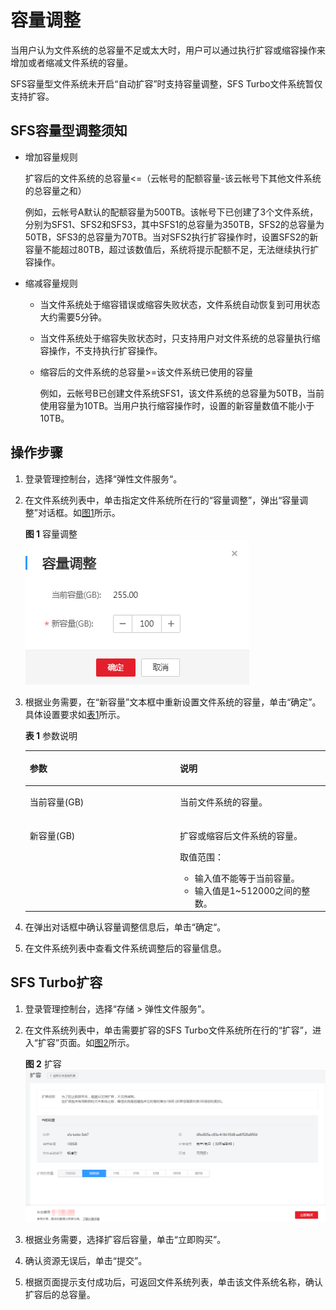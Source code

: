 # 容量调整<a name="ZH-CN_TOPIC_0060912040"></a>

当用户认为文件系统的总容量不足或太大时，用户可以通过执行扩容或缩容操作来增加或者缩减文件系统的容量。

SFS容量型文件系统未开启“自动扩容”时支持容量调整，SFS Turbo文件系统暂仅支持扩容。

## SFS容量型调整须知<a name="section20105436211757"></a>

-   增加容量规则

    扩容后的文件系统的总容量<=（云帐号的配额容量-该云帐号下其他文件系统的总容量之和）

    例如，云帐号A默认的配额容量为500TB。该帐号下已创建了3个文件系统，分别为SFS1、SFS2和SFS3，其中SFS1的总容量为350TB，SFS2的总容量为50TB，SFS3的总容量为70TB。当对SFS2执行扩容操作时，设置SFS2的新容量不能超过80TB，超过该数值后，系统将提示配额不足，无法继续执行扩容操作。

-   缩减容量规则
    -   当文件系统处于缩容错误或缩容失败状态，文件系统自动恢复到可用状态大约需要5分钟。
    -   当文件系统处于缩容失败状态时，只支持用户对文件系统的总容量执行缩容操作，不支持执行扩容操作。
    -   缩容后的文件系统的总容量\>=该文件系统已使用的容量

        例如，云帐号B已创建文件系统SFS1，该文件系统的总容量为50TB，当前使用容量为10TB。当用户执行缩容操作时，设置的新容量数值不能小于10TB。



## 操作步骤<a name="zh-cn_topic_0051702894_section1607836314443"></a>

1.  登录管理控制台，选择“弹性文件服务“。
2.  在文件系统列表中，单击指定文件系统所在行的“容量调整”，弹出“容量调整”对话框。如[图1](#zh-cn_topic_0051702894_fig5791641694329)所示。

    **图 1**  容量调整<a name="zh-cn_topic_0051702894_fig5791641694329"></a>  
    ![](figures/容量调整.png "容量调整")

3.  根据业务需要，在“新容量”文本框中重新设置文件系统的容量，单击“确定”。具体设置要求如[表1](#table405351561578)所示。

    **表 1**  参数说明

    <a name="table405351561578"></a>
    <table><thead align="left"><tr id="row601174071578"><th class="cellrowborder" valign="top" width="50%" id="mcps1.2.3.1.1"><p id="p149631571578"><a name="p149631571578"></a><a name="p149631571578"></a>参数</p>
    </th>
    <th class="cellrowborder" valign="top" width="50%" id="mcps1.2.3.1.2"><p id="p40562081578"><a name="p40562081578"></a><a name="p40562081578"></a>说明</p>
    </th>
    </tr>
    </thead>
    <tbody><tr id="row26484071578"><td class="cellrowborder" valign="top" width="50%" headers="mcps1.2.3.1.1 "><p id="p376717871578"><a name="p376717871578"></a><a name="p376717871578"></a>当前容量(GB)</p>
    </td>
    <td class="cellrowborder" valign="top" width="50%" headers="mcps1.2.3.1.2 "><p id="p315158671578"><a name="p315158671578"></a><a name="p315158671578"></a>当前文件系统的容量。</p>
    </td>
    </tr>
    <tr id="row367859691578"><td class="cellrowborder" valign="top" width="50%" headers="mcps1.2.3.1.1 "><p id="p238356701578"><a name="p238356701578"></a><a name="p238356701578"></a>新容量(GB)</p>
    </td>
    <td class="cellrowborder" valign="top" width="50%" headers="mcps1.2.3.1.2 "><p id="p48351717111138"><a name="p48351717111138"></a><a name="p48351717111138"></a>扩容或缩容后文件系统的容量。</p>
    <div class="p" id="p525390115156"><a name="p525390115156"></a><a name="p525390115156"></a>取值范围：<a name="ul472405911578"></a><a name="ul472405911578"></a><ul id="ul472405911578"><li>输入值不能等于当前容量。</li><li>输入值是1~512000之间的整数。</li></ul>
    </div>
    </td>
    </tr>
    </tbody>
    </table>

4.  在弹出对话框中确认容量调整信息后，单击“确定“。
5.  在文件系统列表中查看文件系统调整后的容量信息。

## SFS Turbo扩容<a name="section77471416131910"></a>

1.  登录管理控制台，选择“存储 \> 弹性文件服务”。
2.  在文件系统列表中，单击需要扩容的SFS Turbo文件系统所在行的“扩容”，进入“扩容”页面。如[图2](#fig255185644713)所示。

    **图 2**  扩容<a name="fig255185644713"></a>  
    ![](figures/扩容.png "扩容")

3.  根据业务需要，选择扩容后容量，单击“立即购买”。
4.  确认资源无误后，单击“提交”。
5.  根据页面提示支付成功后，可返回文件系统列表，单击该文件系统名称，确认扩容后的总容量。

